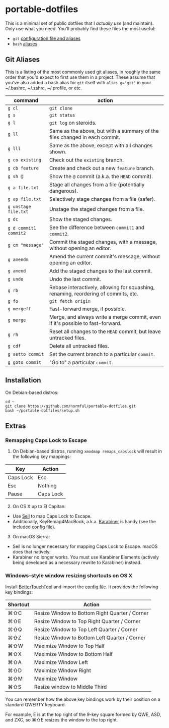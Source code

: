 # portable-dotfiles

This is a minimal set of public dotfiles that I _actually use_ (and maintain). Only use what you need. You'll probably find these files the most useful:

- `git` [configuration file and aliases](https://github.com/normful/portable-dotfiles/blob/master/.gitconfig)
- `bash` [aliases](https://github.com/normful/portable-dotfiles/blob/master/.bash_aliases)

## Git Aliases

This is a listing of the most commonly used git aliases, in roughly the same order that you'd expect to first use them in a project. These assume that you've also added a bash alias for `git` itself with `alias g='git'` in your ~/.bashrc, ~/.zshrc, ~/.profile, or etc.

| command               | action                                                                              |
|-----------------------|-------------------------------------------------------------------------------------|
| `g cl`                | `git clone`                                                                         |
| `g s`                 | `git status`                                                                        |
| `g l`                 | `git log` on steroids.                                                              |
| `g ll`                | Same as the above, but with a summary of the files changed in each commit.          |
| `g lll`               | Same as the above, except with all changes shown.                                   |
| `g co existing`       | Check out the `existing` branch.                                                    |
| `g cb feature`        | Create and check out a new `feature` branch.                                        |
| `g sh @`              | Show the `@` commit (a.k.a. the `HEAD` commit).                                     |
| `g a file.txt`        | Stage all changes from a file (potentially dangerous).                              |
| `g ap file.txt`       | Selectively stage changes from a file (safer).                                      |
| `g unstage file.txt`  | Unstage the staged changes from a file.                                             |
| `g dc`                | Show the staged changes.                                                            |
| `g d commit1 commit2` | See the difference between `commit1` and `commit2`.                                 |
| `g cm "message"`      | Commit the staged changes, with a message, without opening an editor.               |
| `g amendm`            | Amend the current commit's message, without opening an editor.                      |
| `g amend`             | Add the staged changes to the last commit.                                          |
| `g undo`              | Undo the last commit.                                                               |
| `g rb`                | Rebase interactively, allowing for squashing, renaming, reordering of commits, etc. |
| `g fo`                | `git fetch origin`                                                                  |
| `g mergeff`           | Fast-forward merge, if possible.                                                    |
| `g merge`             | Merge, and always write a merge commit, even if it's possible to fast-forward.      |
| `g rh`                | Reset all changes to the `HEAD` commit, but leave untracked files.                  |
| `g cdf`               | Delete all untracked files.                                                         |
| `g setto commit`      | Set the current branch to a particular `commit`.                                    |
| `g goto commit`       | "Go to" a particular `commit`.                                                      |

## Installation

On Debian-based distros:

```
cd ~
git clone https://github.com/normful/portable-dotfiles.git
bash ~/portable-dotfiles/setup.sh
```

## Extras

### Remapping Caps Lock to Escape

1. On Debian-based distros, running `xmodmap remaps_capslock` will result in the following key mappings:

| Key       | Action    |
|-----------|-----------|
| Caps Lock | Esc       |
| Esc       | Nothing   |
| Pause     | Caps Lock |

2. On OS X up to El Capitan:

- Use [Seil](https://pqrs.org/osx/karabiner/seil.html.en) to map Caps Lock to Escape.
- Additionally, KeyRemap4MacBook, a.k.a. [Karabiner](https://pqrs.org/osx/karabiner/) is handy (see the included [config file](https://github.com/normful/portable-dotfiles/blob/master/Library/Application%20Support/KeyRemap4MacBook/private.xml)).

3. On macOS Sierra:

- Seil is no longer necessary for mapping Caps Lock to Escape. macOS does that natively.
- Karabiner no longer works. You must use Karabiner Elements (actively being developed as a necessary rewrite to Karabiner) instead.

### Windows-style window resizing shortcuts on OS X

Install [BetterTouchTool](https://www.boastr.net/) and import the [config file](https://github.com/normful/portable-dotfiles/blob/master/Library/Application%20Support/BetterTouchTool/bttdata2). It provides the following key bindings:

| Shortcut | Action                                         |
|----------|------------------------------------------------|
| ⌘⇧C      | Resize Window to Bottom Right Quarter / Corner |
| ⌘⇧E      | Resize Window to Top Right Quarter / Corner    |
| ⌘⇧Q      | Resize Window to Top Left Quarter / Corner     |
| ⌘⇧Z      | Resize Window to Bottom Left Quarter / Corner  |
| ⌘⇧W      | Maximize Window to Top Half                    |
| ⌘⇧X      | Maximize Window to Bottom Half                 |
| ⌘⇧A      | Maximize Window Left                           |
| ⌘⇧D      | Maximize Window Right                          |
| ⌘⇧M      | Maximize Window                                |
| ⌘⇧S      | Resize window to Middle Third                  |

You can remember how the above key bindings work by their position on a standard QWERTY keyboard. 

For example, E is at the top right of the 9-key square formed by QWE, ASD, and ZXC, so ⌘⇧E resizes the window to the top right.
